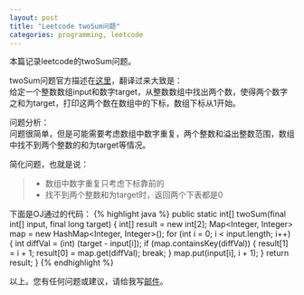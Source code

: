 ```yaml
---
layout: post
title: "Leetcode twoSum问题"
categories: programming, leetcode
---
```


本篇记录leetcode的twoSum问题。

twoSum问题官方描述在[这里](https://oj.leetcode.com/problems/two-sum/)，翻译过来大致是：<br />
给定一个整数数组input和数字target，从整数数组中找出两个数，使得两个数字之和为target，打印这两个数在数组中的下标，数组下标从1开始。

问题分析：<br />
问题很简单，但是可能需要考虑数组中数字重复，两个整数和溢出整数范围，数组中找不到两个整数的和为target等情况。

简化问题，也就是说：<br />
>* 数组中数字重复只考虑下标靠前的
>* 找不到两个整数和为target时，返回两个下表都是0

下面是OJ通过的代码：
{% highlight java %}
public static int[] twoSum(final int[] input, final long target) {
	int[] result = new int[2];
	Map<Integer, Integer> map = new HashMap<Integer, Integer>();
	for (int i = 0; i < input.length; i++) {
		int diffVal = (int) (target - input[i]);
		if (map.containsKey(diffVal)) {
			result[1] = i + 1;
			result[0] = map.get(diffVal);
			break;
		}
		map.put(input[i], i + 1);
	}
	return result;
}
{% endhighlight %}

以上。您有任何问题或建议，请给我写[邮件](mailto:yinwer81@gmail.com)。
